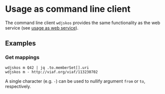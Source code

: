 # Usage as command line client

The command line client `wdjskos` provides the same functionality as the web
service (see [usage as web service](webservice.md)).

## Examples

### Get mappings

    wdjskos m Q42 | jq .to.memberSet[].uri
    wdjskos m - http://viaf.org/viaf/113230702

A single character (e.g. `-`) can be used to nullify argument `from` or `to`,
respectively.
